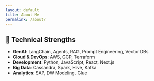 ```yaml
---
layout: default
title: About Me
permalink: /about/
---
```


## 🔧 Technical Strengths

- **GenAI**: LangChain, Agents, RAG, Prompt Engineering, Vector DBs  
- **Cloud & DevOps**: AWS, GCP, Terraform  
- **Development**: Python, JavaScript, React, Next.js  
- **Big Data**: Cassandra, Spark, Hive, Kafka  
- **Analytics**: SAP, DW Modeling, Glue  